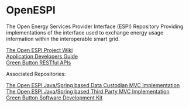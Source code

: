OpenESPI
========

The Open Energy Services Provider Interface (ESPI) Repository  Providing implementations of the interface used to exchange energy usage information within the interoperable smart grid.
<dl>
<dt><a href="https://github.com/energyos/OpenESPI-wiki/wiki">The Open ESPI Project Wiki</a></dt>
<dt><a href="http://energyos.github.io/OpenESPI-GreenButtonDeveloper/">Application Developers Guide</a></dt>
<dt><a href="http://energyos.github.io/OpenESPI-GreenButtonDeveloper/API/">Green Button RESTful APIs</a></dt>
</dl>

Associated Repositories:

<dl>
<dt><a href="">The Open ESPI Java/Spring based Data Custodian MVC Implementation</a></dt>
<dt><a href="">The Open ESPI Java/Spring based Third Party MVC Implementation</a></dt>
<dt><a href="">Green Button Software Development Kit</a></dt>
</dl>


